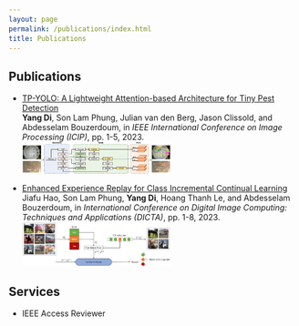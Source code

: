 ```yaml
---
layout: page
permalink: /publications/index.html
title: Publications
---
```


## Publications

- [TP-YOLO: A Lightweight Attention-based Architecture for Tiny Pest Detection]() <br>
  **Yang Di**, Son Lam Phung, Julian van den Berg, Jason Clissold, and Abdesselam Bouzerdoum,
  in *IEEE International Conference on Image Processing (ICIP)*, pp. 1-5, 2023. <br>
  <img src="https://github.com/yangdi-cv/yangdi-cv.github.io/blob/main/images/pub/TP-YOLO_ICIP2023.png?raw=true" width="260"/>

- [Enhanced Experience Replay for Class Incremental Continual Learning]() <br>
  Jiafu Hao, Son Lam Phung, **Yang Di**, Hoang Thanh Le, and Abdesselam Bouzerdoum,
  in *International Conference on Digital Image Computing: Techniques and Applications (DICTA)*, pp. 1-8, 2023. <br>
  <img src="https://github.com/yangdi-cv/yangdi-cv.github.io/blob/main/images/pub/EGS_DICTA2023.png?raw=true" width="260"/>

## Services

- IEEE Access Reviewer
